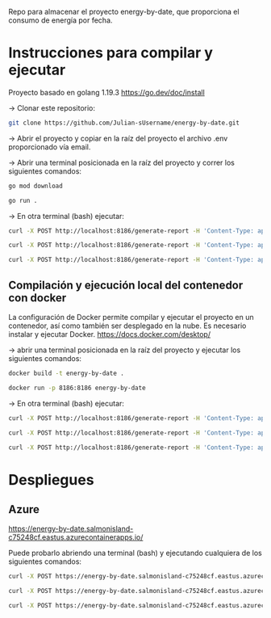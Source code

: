Repo para almacenar el proyecto energy-by-date, que proporciona el consumo de energía por fecha.

# Instrucciones para compilar y ejecutar
Proyecto basado en golang 1.19.3 https://go.dev/doc/install

-> Clonar este repositorio:
```bash
git clone https://github.com/Julian-sUsername/energy-by-date.git
```
-> Abrir el proyecto y copiar en la raíz del proyecto el archivo .env proporcionado vía email.

-> Abrir una terminal posicionada en la raíz del proyecto y correr los siguientes comandos:
```bash
go mod download
```

```bash
go run .
```

-> En otra terminal (bash) ejecutar:
```bash
curl -X POST http://localhost:8186/generate-report -H 'Content-Type: application/json' -d '{"date": "2022-10-25","period":"daily"}'
```

```bash
curl -X POST http://localhost:8186/generate-report -H 'Content-Type: application/json' -d '{"date":"2022-10-25","period":"weekly"}'
```

```bash
curl -X POST http://localhost:8186/generate-report -H 'Content-Type: application/json' -d '{"date":"2022-10-25","period":"monthly"}'
```

## Compilación y ejecución local del contenedor con docker

La configuración de Docker permite compilar y ejecutar el proyecto en un contenedor, así como también ser desplegado en la nube. Es necesario instalar y ejecutar Docker. https://docs.docker.com/desktop/

-> abrir una terminal posicionada en la raíz del proyecto y ejecutar los siguientes comandos:
```bash
docker build -t energy-by-date .
```

```bash
docker run -p 8186:8186 energy-by-date
```

-> En otra terminal (bash) ejecutar:
```bash
curl -X POST http://localhost:8186/generate-report -H 'Content-Type: application/json' -d '{"date": "2022-10-25","period": "daily"}'
```

```bash
curl -X POST http://localhost:8186/generate-report -H 'Content-Type: application/json' -d '{"date": "2022-10-25","period": "weekly"}'
```

```bash
curl -X POST http://localhost:8186/generate-report -H 'Content-Type: application/json' -d '{"date": "2022-10-25","period": "monthly"}'
```

# Despliegues
## Azure
https://energy-by-date.salmonisland-c75248cf.eastus.azurecontainerapps.io/

Puede probarlo abriendo una terminal (bash) y ejecutando cualquiera de los siguientes comandos:
```bash
curl -X POST https://energy-by-date.salmonisland-c75248cf.eastus.azurecontainerapps.io/generate-report -H 'Content-Type: application/json' -d '{"date":"2022-10-25","period":"daily"}'
```
    
```bash
curl -X POST https://energy-by-date.salmonisland-c75248cf.eastus.azurecontainerapps.io/generate-report -H 'Content-Type: application/json' -d '{"date":"2022-10-25","period":"weekly"}'
```

```bash
curl -X POST https://energy-by-date.salmonisland-c75248cf.eastus.azurecontainerapps.io/generate-report -H 'Content-Type: application/json' -d '{"date":"2022-10-25","period":"monthly"}'
```
